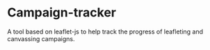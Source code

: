 # Campaign-tracker

A tool based on leaflet-js to help track the progress of leafleting and canvassing campaigns.
